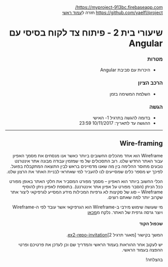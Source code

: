 <div dir="rtl">
<div>
</div>
  
https://myproject-913bc.firebaseapp.com/   <br/>
https://github.com/yaelfl/project
חזרה ל[עמוד ראשי](../../../..)

# שיעורי בית 2 - פיתוח צד לקוח בסיסי עם Angular

### מטרות
- היכרות עם סביבת Angular

### הרכב הציון
- השלמת המשימה בזמן

### הגשה
- בדומה להגשה בתרגיל 1- האישי
- ההגשה עד לתאריך: 10/11/2017 23:59

---

## Wire-framing
Wireframe הוא אחד מהכלים החשובים ביותר כאשר אנו מנסחים את מסמך האפיון עבור האתר החדש שלנו. רוב התסכולים של מי שמזמין עבודה מבונה אתר אינטרנט נובעים מחוסר ההלימה בין מה שאנו מדמיינים בראש לבין התוצאה המתקבלת בפועל. לפיכך יש מספר כלים שמסייעים לנו להעביר למי שאחראי לבניית האתר את הרצון שלנו.

הכלי החשוב ביותר הוא האפיון – מסמך מפורט המסביר את חלקי האתר באופן מפורט ככל הניתן (הסבר מפורט על אפיון אתר אינטרנט). בתוספת לאפיון ניתן להוסיף Wireframe – סוג של סקיצות לא גרפיות המכילות מידע המסייע לגרפיקאי ליצור אתר שקרוב יותר למה שאתם רוצים.

מי שעושה שימוש מירבי ב-Wireframe הוא הגרפיקאי אשר עובד לפי ה-Wireframe ויוצר גרסה גרפית של האתר.
נלקח מ[מכאן](https://internet-israel.com/%D7%A8%D7%A9%D7%AA-%D7%94%D7%90%D7%99%D7%A0%D7%98%D7%A8%D7%A0%D7%98/%D7%91%D7%A0%D7%99%D7%99%D7%AA-%D7%90%D7%AA%D7%A8%D7%99-%D7%90%D7%99%D7%A0%D7%98%D7%A8%D7%A0%D7%98-%D7%9C%D7%90%D7%A0%D7%A9%D7%99-%D7%A2%D7%A1%D7%A7%D7%99%D7%9D/wireframe/)

#### שכפול הקוד

המשך בקישור [מאגר תרגיל 2][ex2-repo-invitation](https://classroom.github.com/a/2MMYBefB).

יש לעקוב אחר ההוראות בעמוד הראשי והמדריך שם וכן לעדכן את פרטיכם ופרטי ההפצה בעמוד הראשי.

בהצלחה!
